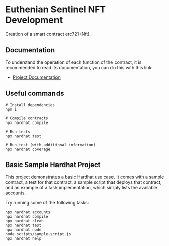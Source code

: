 # Euthenian Sentinel NFT Development

Creation of a smart contract erc721 (Nft).

## Documentation

To understand the operation of each function of the contract, it is recommended to read its documentation, you can do this with this link:

* [Project Documentation](https://github.com/Ljrr3045/ETSNL-NFT-Development/blob/master/docs/index.md)

## Useful commands

```
# Install dependencies
npm i

# Compile contracts
npx hardhat compile

# Run tests
npx hardhat test

# Run test (with additional information)
npx hardhat coverage
```

## Basic Sample Hardhat Project

This project demonstrates a basic Hardhat use case. It comes with a sample contract, a test for that contract, a sample script that deploys that contract, and an example of a task implementation, which simply lists the available accounts.

Try running some of the following tasks:

```shell
npx hardhat accounts
npx hardhat compile
npx hardhat clean
npx hardhat test
npx hardhat node
node scripts/sample-script.js
npx hardhat help
```

